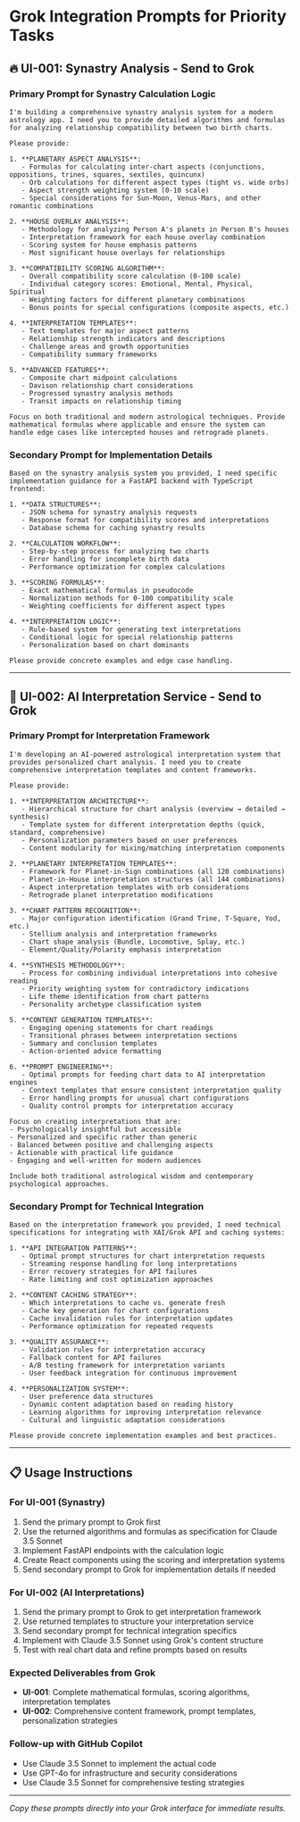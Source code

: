 # Grok Integration Prompts for Priority Tasks

## 🔥 **UI-001: Synastry Analysis - Send to Grok**

### **Primary Prompt for Synastry Calculation Logic**

```text
I'm building a comprehensive synastry analysis system for a modern astrology app. I need you to provide detailed algorithms and formulas for analyzing relationship compatibility between two birth charts.

Please provide:

1. **PLANETARY ASPECT ANALYSIS**:
   - Formulas for calculating inter-chart aspects (conjunctions, oppositions, trines, squares, sextiles, quincunx)
   - Orb calculations for different aspect types (tight vs. wide orbs)
   - Aspect strength weighting system (0-10 scale)
   - Special considerations for Sun-Moon, Venus-Mars, and other romantic combinations

2. **HOUSE OVERLAY ANALYSIS**:
   - Methodology for analyzing Person A's planets in Person B's houses
   - Interpretation framework for each house overlay combination
   - Scoring system for house emphasis patterns
   - Most significant house overlays for relationships

3. **COMPATIBILITY SCORING ALGORITHM**:
   - Overall compatibility score calculation (0-100 scale)
   - Individual category scores: Emotional, Mental, Physical, Spiritual
   - Weighting factors for different planetary combinations
   - Bonus points for special configurations (composite aspects, etc.)

4. **INTERPRETATION TEMPLATES**:
   - Text templates for major aspect patterns
   - Relationship strength indicators and descriptions
   - Challenge areas and growth opportunities
   - Compatibility summary frameworks

5. **ADVANCED FEATURES**:
   - Composite chart midpoint calculations
   - Davison relationship chart considerations
   - Progressed synastry analysis methods
   - Transit impacts on relationship timing

Focus on both traditional and modern astrological techniques. Provide mathematical formulas where applicable and ensure the system can handle edge cases like intercepted houses and retrograde planets.
```

### **Secondary Prompt for Implementation Details**

```text
Based on the synastry analysis system you provided, I need specific implementation guidance for a FastAPI backend with TypeScript frontend:

1. **DATA STRUCTURES**:
   - JSON schema for synastry analysis requests
   - Response format for compatibility scores and interpretations
   - Database schema for caching synastry results

2. **CALCULATION WORKFLOW**:
   - Step-by-step process for analyzing two charts
   - Error handling for incomplete birth data
   - Performance optimization for complex calculations

3. **SCORING FORMULAS**:
   - Exact mathematical formulas in pseudocode
   - Normalization methods for 0-100 compatibility scale
   - Weighting coefficients for different aspect types

4. **INTERPRETATION LOGIC**:
   - Rule-based system for generating text interpretations
   - Conditional logic for special relationship patterns
   - Personalization based on chart dominants

Please provide concrete examples and edge case handling.
```

---

## 🌟 **UI-002: AI Interpretation Service - Send to Grok**

### **Primary Prompt for Interpretation Framework**

```text
I'm developing an AI-powered astrological interpretation system that provides personalized chart analysis. I need you to create comprehensive interpretation templates and content frameworks.

Please provide:

1. **INTERPRETATION ARCHITECTURE**:
   - Hierarchical structure for chart analysis (overview → detailed → synthesis)
   - Template system for different interpretation depths (quick, standard, comprehensive)
   - Personalization parameters based on user preferences
   - Content modularity for mixing/matching interpretation components

2. **PLANETARY INTERPRETATION TEMPLATES**:
   - Framework for Planet-in-Sign combinations (all 120 combinations)
   - Planet-in-House interpretation structures (all 144 combinations)
   - Aspect interpretation templates with orb considerations
   - Retrograde planet interpretation modifications

3. **CHART PATTERN RECOGNITION**:
   - Major configuration identification (Grand Trine, T-Square, Yod, etc.)
   - Stellium analysis and interpretation frameworks
   - Chart shape analysis (Bundle, Locomotive, Splay, etc.)
   - Element/Quality/Polarity emphasis interpretation

4. **SYNTHESIS METHODOLOGY**:
   - Process for combining individual interpretations into cohesive reading
   - Priority weighting system for contradictory indications
   - Life theme identification from chart patterns
   - Personality archetype classification system

5. **CONTENT GENERATION TEMPLATES**:
   - Engaging opening statements for chart readings
   - Transitional phrases between interpretation sections
   - Summary and conclusion templates
   - Action-oriented advice formatting

6. **PROMPT ENGINEERING**:
   - Optimal prompts for feeding chart data to AI interpretation engines
   - Context templates that ensure consistent interpretation quality
   - Error handling prompts for unusual chart configurations
   - Quality control prompts for interpretation accuracy

Focus on creating interpretations that are:
- Psychologically insightful but accessible
- Personalized and specific rather than generic
- Balanced between positive and challenging aspects
- Actionable with practical life guidance
- Engaging and well-written for modern audiences

Include both traditional astrological wisdom and contemporary psychological approaches.
```

### **Secondary Prompt for Technical Integration**

```text
Based on the interpretation framework you provided, I need technical specifications for integrating with XAI/Grok API and caching systems:

1. **API INTEGRATION PATTERNS**:
   - Optimal prompt structures for chart interpretation requests
   - Streaming response handling for long interpretations
   - Error recovery strategies for API failures
   - Rate limiting and cost optimization approaches

2. **CONTENT CACHING STRATEGY**:
   - Which interpretations to cache vs. generate fresh
   - Cache key generation for chart configurations
   - Cache invalidation rules for interpretation updates
   - Performance optimization for repeated requests

3. **QUALITY ASSURANCE**:
   - Validation rules for interpretation accuracy
   - Fallback content for API failures
   - A/B testing framework for interpretation variants
   - User feedback integration for continuous improvement

4. **PERSONALIZATION SYSTEM**:
   - User preference data structures
   - Dynamic content adaptation based on reading history
   - Learning algorithms for improving interpretation relevance
   - Cultural and linguistic adaptation considerations

Please provide concrete implementation examples and best practices.
```

---

## 📋 **Usage Instructions**

### **For UI-001 (Synastry)**

1. Send the primary prompt to Grok first
2. Use the returned algorithms and formulas as specification for Claude 3.5 Sonnet
3. Implement FastAPI endpoints with the calculation logic
4. Create React components using the scoring and interpretation systems
5. Send secondary prompt to Grok for implementation details if needed

### **For UI-002 (AI Interpretations)**

1. Send the primary prompt to Grok to get interpretation framework
2. Use returned templates to structure your interpretation service
3. Send secondary prompt for technical integration specifics
4. Implement with Claude 3.5 Sonnet using Grok's content structure
5. Test with real chart data and refine prompts based on results

### **Expected Deliverables from Grok**

- **UI-001**: Complete mathematical formulas, scoring algorithms, interpretation templates
- **UI-002**: Comprehensive content framework, prompt templates, personalization strategies

### **Follow-up with GitHub Copilot**

- Use Claude 3.5 Sonnet to implement the actual code
- Use GPT-4o for infrastructure and security considerations
- Use Claude 3.5 Sonnet for comprehensive testing strategies

---

_Copy these prompts directly into your Grok interface for immediate results._
